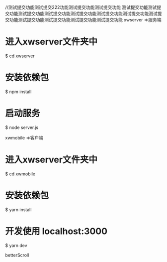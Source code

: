 //测试提交功能测试提交222功能测试提交功能测试提交功能
测试提交功能测试提交功能测试提交功能测试提交功能测试提交功能测试提交功能测试提交功能测试提交功能测试提交功能测试提交功能测试提交功能测试提交功能
xwserver  =>服务端

# 进入xwserver文件夹中
$ cd xwserver
# 安装依赖包
$ npm install

# 启动服务
$ node server.js


xwmobile  =>客户端

# 进入xwserver文件夹中
$ cd xwmobile

# 安装依赖包
$ yarn install

# 开发使用 localhost:3000
$ yarn dev


betterScroll

